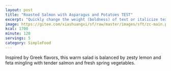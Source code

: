 ```yaml
---
layout: post
title: "Roasted Salmon with Asparagus and Potatoes TEST"
excerpt: "Quickly change the weight (boldness) of text or italicize text."
image: https://gitee.com/xiashuangxi/sf/raw/master/images/sft/zc-main.png
kcal: 1700
minute: 120
servings: 5
category: SimpleFood
---
```

Inspired by Greek flavors, this warm salad is balanced by zesty lemon and feta mingling with tender salmon and fresh spring vegetables.


